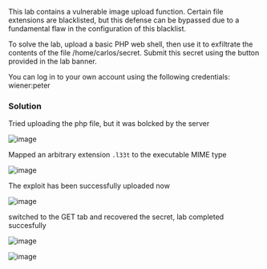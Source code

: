 This lab contains a vulnerable image upload function. Certain file extensions are blacklisted, but this defense can be bypassed due to a fundamental flaw in the configuration of this blacklist.

To solve the lab, upload a basic PHP web shell, then use it to exfiltrate the contents of the file /home/carlos/secret. Submit this secret using the button provided in the lab banner.

You can log in to your own account using the following credentials: wiener:peter

### Solution

Tried uploading the php file, but it was bolcked by the server

![image](https://github.com/RahulMMenon011/PortSwigger_Labs/assets/140642506/ffc2a35d-71ba-4502-9cdf-795fd18b3739)

Mapped an arbitrary extension `.l33t` to the executable MIME type 

![image](https://github.com/RahulMMenon011/PortSwigger_Labs/assets/140642506/004560fb-7b64-4a89-8726-91e58096d50c)

The exploit has been successfully uploaded now

![image](https://github.com/RahulMMenon011/PortSwigger_Labs/assets/140642506/d702668b-a9c4-4c93-9805-4c5560cafa77)

switched to the GET tab and recovered the secret, lab completed succesfully

![image](https://github.com/RahulMMenon011/PortSwigger_Labs/assets/140642506/fcf50a0d-2b83-4f72-8981-8e3c475689b5)

![image](https://github.com/RahulMMenon011/PortSwigger_Labs/assets/140642506/0a0aa224-b21f-4e97-beab-c26003800828)
